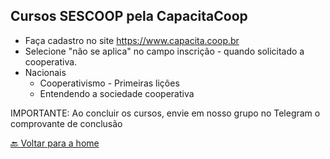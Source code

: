 ## Cursos SESCOOP pela CapacitaCoop

* Faça cadastro no site https://www.capacita.coop.br 
* Selecione "não se aplica" no campo inscrição - quando solicitado a cooperativa.
* Nacionais
  * Cooperativismo - Primeiras lições
  * Entendendo a sociedade cooperativa

IMPORTANTE: Ao concluir os cursos, envie em nosso grupo no Telegram o comprovante de conclusão

[🔙 Voltar para a home](../README.md)
